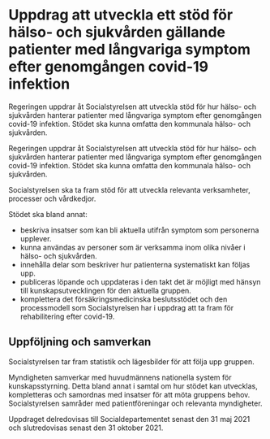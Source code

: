 # Uppdrag att utveckla ett stöd för hälso- och sjukvården gällande patienter med långvariga symptom efter genomgången covid-19 infektion

Regeringen uppdrar åt Socialstyrelsen att utveckla stöd för hur hälso- och sjukvården hanterar patienter med långvariga symptom efter genomgången covid-19 infektion. Stödet ska kunna omfatta den kommunala hälso- och sjukvården.

Regeringen uppdrar åt Socialstyrelsen att utveckla stöd för hur hälso- och sjukvården hanterar patienter med långvariga symptom efter genomgången covid-19 infektion. Stödet ska kunna omfatta den kommunala hälso- och sjukvården.

Socialstyrelsen ska ta fram stöd för att utveckla relevanta verksamheter, processer och vårdkedjor.

Stödet ska bland annat:

* beskriva insatser som kan bli aktuella utifrån symptom som personerna upplever.
* kunna användas av personer som är verksamma inom olika nivåer i hälso- och sjukvården.
* innehålla delar som beskriver hur patienterna systematiskt kan följas upp.
* publiceras löpande och uppdateras i den takt det är möjligt med hänsyn till kunskapsutvecklingen för den aktuella gruppen.
* komplettera det försäkringsmedicinska beslutsstödet och den processmodell som Socialstyrelsen har i uppdrag att ta fram för rehabilitering efter covid-19.

## Uppföljning och samverkan

Socialstyrelsen tar fram statistik och lägesbilder för att följa upp gruppen.

Myndigheten samverkar med huvudmännens nationella system för kunskapsstyrning. Detta bland annat i samtal om hur stödet kan utvecklas, kompletteras och samordnas med insatser för att möta gruppens behov. Socialstyrelsen samråder med patientföreningar och relevanta myndigheter.

Uppdraget delredovisas till Socialdepartementet senast den 31 maj 2021 och slutredovisas senast den 31 oktober 2021.
